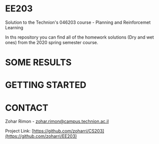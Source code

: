 # EE203
 Solution to the Technion's 046203 course - Planning and Reinforcemet Learning

In ths repository you can find all of the homework solutions (Dry and wet ones) from the 2020 spring semester course.


# SOME RESULTS


# GETTING STARTED



# CONTACT
Zohar Rimon - zohar.rimon@campus.technion.ac.il

Project Link: [https://github.com/zoharri/CS203](https://github.com/zoharri/EE203)







